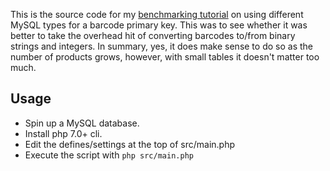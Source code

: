 This is the source code for my [benchmarking tutorial](https://blog.programster.org/mysql-using-barcodes-as-primary-key) on using different MySQL types for a barcode primary key. This was to see whether it was better to take the overhead hit of converting barcodes to/from binary strings and integers. In summary, yes, it does make sense to do so as the number of products grows, however, with small tables it doesn't matter too much.

## Usage
* Spin up a MySQL database.
* Install php 7.0+ cli.
* Edit the defines/settings at the top of src/main.php
* Execute the script with `php src/main.php`
